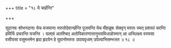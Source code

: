 +++
title = "१८ ये चार्हन्ति"

+++

सुदानवः शोभनदानाः येच यजमानाः मरुतोदेवानर्हन्ति पूजयन्ति येच मीह्ळुषः सेक्तृन् मरुतः स्मत् प्रशस्तं चरन्ति हविर्भिः प्रचरन्ति यजन्ति । यतएवं अतश्चित् अतोपिकारणात्तानुभयविधान्नोस्मान् आ अभिलक्ष्य वस्यसा वसीयसा वसुमत्तमेन हृदा हृदयेन हे युवानोमरुतः उपाववृध्वम् उपेत्याभिसम्भजत ॥ १८ ॥